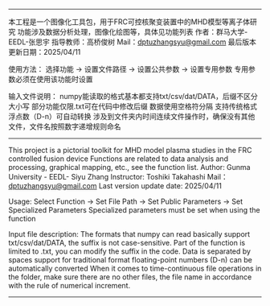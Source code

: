 *****************************************************
本工程是一个图像化工具包，用于FRC可控核聚变装置中的MHD模型等离子体研究
功能涉及数据分析处理，图像化绘图等，具体见功能列表
作者：群马大学-EEDL-张思宇 
指导教师：高桥俊树
Mail：dptuzhangsyu@gmail.com
最后版本更新日期：2025/04/11

使用方法：
选择功能 -> 设置文件路径 -> 设置公共参数 -> 设置专用参数
专用参数必须在使用该功能时设置

输入文件说明：
numpy能读取的格式基本都支持txt/csv/dat/DATA，后缀不区分大小写
部分功能仅限.txt可在代码中修改后缀
数据使用空格符分隔
支持传统格式浮点数（D-n）可自动转换
涉及到文件夹内时间连续文件操作时，确保没有其他文件，文件名按照数字递增规则命名
*****************************************************
This project is a pictorial toolkit for MHD model plasma studies in the FRC controlled fusion device
Functions are related to data analysis and processing, graphical mapping, etc., see the function list.
Author: Gunma University - EEDL- Siyu Zhang
Instructor: Toshiki Takahashi
Mail：dptuzhangsyu@gmail.com
Last version update date: 2025/04/11

Usage:
Select Function -> Set File Path -> Set Public Parameters -> Set Specialized Parameters
Specialized parameters must be set when using the function

Input file description:
The formats that numpy can read basically support txt/csv/dat/DATA, the suffix is not case-sensitive.
Part of the function is limited to .txt, you can modify the suffix in the code.
Data is separated by spaces
support for traditional format floating-point numbers (D-n) can be automatically converted
When it comes to time-continuous file operations in the folder, make sure there are no other files, the file name in accordance with the rule of numerical increment.
*****************************************************
